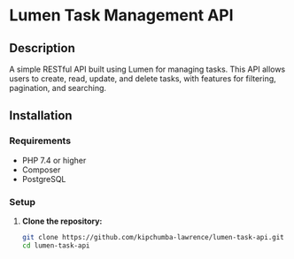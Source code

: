 # Lumen Task Management API

## Description
A simple RESTful API built using Lumen for managing tasks. This API allows users to create, read, update, and delete tasks, with features for filtering, pagination, and searching.

## Installation

### Requirements
- PHP 7.4 or higher
- Composer
- PostgreSQL

### Setup
1. **Clone the repository:**
   ```bash
   git clone https://github.com/kipchumba-lawrence/lumen-task-api.git
   cd lumen-task-api
